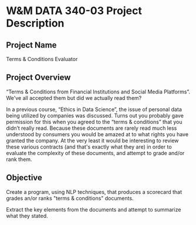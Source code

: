 # W&M DATA 340-03 Project Description

## Project Name 

Terms & Conditions Evaluator 

## Project Overview

“Terms & Conditions from Financial Institutions and Social Media Platforms”. We've all accepted them but did we actually read them? 

In a previous course, “Ethics in Data Science”, the issue of personal data being utilized by companies was discussed. Turns out you probably gave permission for this when you agreed to the “terms & conditions” that you didn’t really read. Because these documents are rarely read much less understood by consumers you would be amazed at to what rights you have granted the company.  At the very least it would be interesting to review these various contracts (and that's exactly what they are) in order to evaluate the complexity of these documents, and attempt to grade and/or rank them.

## Objective

Create a program, using NLP techniques, that produces a  scorecard that grades an/or ranks "terms & conditions" documents.

Extract the key elements from the documents and attempt to summarize what they stated. 


